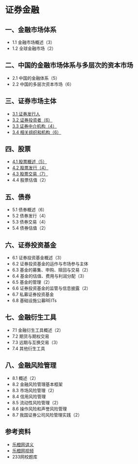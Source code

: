 # 证券金融



## 一、金融市场体系

* 1.1 金融市场概述（3）
* 1.2 全球金融市场（2）



## 二、中国的金融市场体系与多层次的资本市场

* 2.1 中国的金融体系（5）
* 2.2 中国的多层次资本市场（6）



## 三、证券市场主体

* [3.1 证券发行人](3.1证券发行人.md)
* [3.2 证券投资者（6）](3.2证券投资者.md)
* [3.3 证券中介机构（4）](3.3证券中介机构.md)
* [3.4 相关组织和机构（6）](3.4相关组织和机构.md)



## 四、股票

* [4.1 股票概述（5）](4.1股票概述.md)
* [4.2 股票发行（4）](4.2股票发行.md)
* [4.3 股票交易（7）](4.3股票交易.md)
* 4.4 股票估值（2）



## 五、债券

* 5.1 债券概述（6）
* 5.2 债券发行（4）
* 5.3 债券交易（4）
* 5.4 债券估值（2）



## 六、证券投资基金

* 6.1 证券投资基金概述（3）
* 6.2 证券投资基金的运作与市场参与主体
* 6.3 基金的募集、申购、赎回与交易（2）
* 6.4 基金的估值、费用与利润分配（3）
* 6.5 基金的管理（2）
* 6.6 证券投资基金的监管与信息披露（2）
* 6.7 私募证券投资基金
* 6.8 基础设施公募REITs



## 七、金融衍生工具

* 7.1 金融衍生工具概述（2）
* 7.2 期货与期权交易
* 7.3 远期与互换交易（3）
* 7.4 其他衍生工具



## 八、金融风险管理

* 8.1 概述（2）
* 8.2 金融风险管理基本框架
* 8.3 市场风险管理（2）
* 8.4 信用风险管理
* 8.5 流动性风险管理（2）
* 8.6 操作风险和声誉风险管理
* 8.7 我国证券公司风险管理实践（2）



## 参考资料

* [乐橙网讲义](https://www.bilibili.com/read/cv13365042)
* [乐橙网视频](https://www.bilibili.com/video/BV1Ab411V7iU)
* 233网校题库